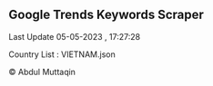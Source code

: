 

## Google Trends Keywords Scraper 
 
Last Update 05-05-2023 , 17:27:28

Country List :
VIETNAM.json



© Abdul Muttaqin 
